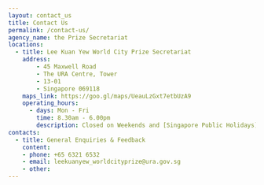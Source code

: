```yaml
---
layout: contact_us
title: Contact Us
permalink: /contact-us/
agency_name: the Prize Secretariat
locations:
  - title: Lee Kuan Yew World City Prize Secretariat
    address:
        - 45 Maxwell Road
        - The URA Centre, Tower
        - 13-01
        - Singapore 069118
    maps_link: https://goo.gl/maps/UeauLzGxt7etbUzA9
    operating_hours:
      - days: Mon - Fri
        time: 8.30am - 6.00pm
        description: Closed on Weekends and [Singapore Public Holidays](https://www.mom.gov.sg/employment-practices/public-holidays)
contacts:
  - title: General Enquiries & Feedback
    content:
    - phone: +65 6321 6532 
    - email: leekuanyew_worldcityprize@ura.gov.sg
    - other: 
---
```

